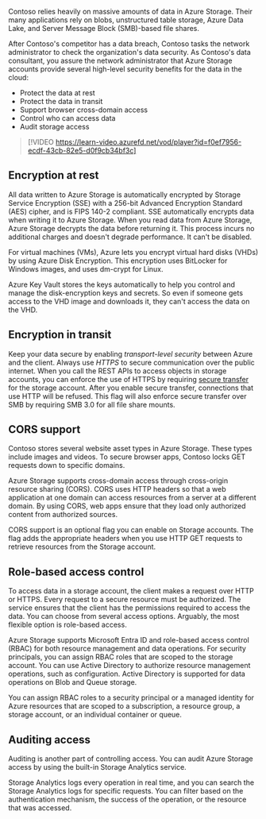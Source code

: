 Contoso relies heavily on massive amounts of data in Azure Storage. Their many applications rely on blobs, unstructured table storage, Azure Data Lake, and Server Message Block (SMB)-based file shares.

After Contoso's competitor has a data breach, Contoso tasks the network administrator to check the organization's data security. As Contoso's data consultant, you assure the network administrator that Azure Storage accounts provide several high-level security benefits for the data in the cloud:

- Protect the data at rest
- Protect the data in transit
- Support browser cross-domain access
- Control who can access data
- Audit storage access

> [!VIDEO https://learn-video.azurefd.net/vod/player?id=f0ef7956-ecdf-43cb-82e5-d0f9cb34bf3c]

## Encryption at rest

All data written to Azure Storage is automatically encrypted by Storage Service Encryption (SSE) with a 256-bit Advanced Encryption Standard (AES) cipher, and is FIPS 140-2 compliant. SSE automatically encrypts data when writing it to Azure Storage. When you read data from Azure Storage, Azure Storage decrypts the data before returning it. This process incurs no additional charges and doesn't degrade performance. It can't be disabled.

For virtual machines (VMs), Azure lets you encrypt virtual hard disks (VHDs) by using Azure Disk Encryption. This encryption uses BitLocker for Windows images, and uses dm-crypt for Linux.

Azure Key Vault stores the keys automatically to help you control and manage the disk-encryption keys and secrets. So even if someone gets access to the VHD image and downloads it, they can't access the data on the VHD.

## Encryption in transit

Keep your data secure by enabling *transport-level security* between Azure and the client. Always use *HTTPS* to secure communication over the public internet. When you call the REST APIs to access objects in storage accounts, you can enforce the use of HTTPS by requiring [secure transfer](/azure/storage/storage-require-secure-transfer) for the storage account. After you enable secure transfer, connections that use HTTP will be refused. This flag will also enforce secure transfer over SMB by requiring SMB 3.0 for all file share mounts.

## CORS support

Contoso stores several website asset types in Azure Storage. These types include images and videos. To secure browser apps, Contoso locks GET requests down to specific domains.

Azure Storage supports cross-domain access through cross-origin resource sharing (CORS). CORS uses HTTP headers so that a web application at one domain can access resources from a server at a different domain. By using CORS, web apps ensure that they load only authorized content from authorized sources.

CORS support is an optional flag you can enable on Storage accounts. The flag adds the appropriate headers when you use HTTP GET requests to retrieve resources from the Storage account.

## Role-based access control

To access data in a storage account, the client makes a request over HTTP or HTTPS. Every request to a secure resource must be authorized. The service ensures that the client has the permissions required to access the data. You can choose from several access options. Arguably, the most flexible option is role-based access.

Azure Storage supports Microsoft Entra ID and role-based access control (RBAC) for both resource management and data operations. For security principals, you can assign RBAC roles that are scoped to the storage account. You can use Active Directory to authorize resource management operations, such as configuration. Active Directory is supported for data operations on Blob and Queue storage.

You can assign RBAC roles to a security principal or a managed identity for Azure resources that are scoped to a subscription, a resource group, a storage account, or an individual container or queue.

## Auditing access

Auditing is another part of controlling access. You can audit Azure Storage access by using the built-in Storage Analytics service.

Storage Analytics logs every operation in real time, and you can search the Storage Analytics logs for specific requests. You can filter based on the authentication mechanism, the success of the operation, or the resource that was accessed.

